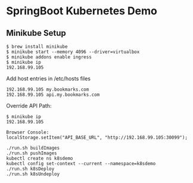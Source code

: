 # SpringBoot Kubernetes Demo


## Minikube Setup

```shell
$ brew install minikube
$ minikube start --memory 4096 --driver=virtualbox
$ minikube addons enable ingress
$ minikube ip
192.168.99.105
```

Add host entries in /etc/hosts files

```shell
192.168.99.105 my.bookmarks.com
192.168.99.105 api.my.bookmarks.com
```

Override API Path:
```shell
$ minikube ip
192.168.99.105

Browser Console:
localStorage.setItem("API_BASE_URL", "http://192.168.99.105:30099");
```

```shell
./run.sh buildImages
./run.sh pushImages
kubectl create ns k8sdemo
kubectl config set-context --current --namespace=k8sdemo
./run.sh k8sDeploy
./run.sh k8sUndeploy
```


